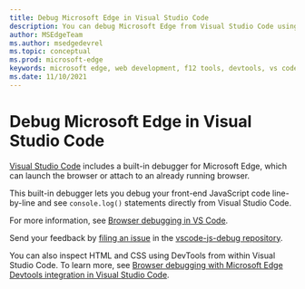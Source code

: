```yaml
---
title: Debug Microsoft Edge in Visual Studio Code
description: You can debug Microsoft Edge from Visual Studio Code using the built-in debugger.
author: MSEdgeTeam
ms.author: msedgedevrel
ms.topic: conceptual
ms.prod: microsoft-edge
keywords: microsoft edge, web development, f12 tools, devtools, vs code, visual studio code, debugger
ms.date: 11/10/2021
---
```

# Debug Microsoft Edge in Visual Studio Code

[Visual Studio Code](https://code.visualstudio.com) includes a built-in debugger for Microsoft Edge, which can launch the browser or attach to an already running browser.

This built-in debugger lets you debug your front-end JavaScript code line-by-line and see `console.log()` statements directly from Visual Studio Code.

For more information, see [Browser debugging in VS Code](https://code.visualstudio.com/docs/nodejs/browser-debugging).

Send your feedback by [filing an issue](https://github.com/microsoft/vscode-js-debug/issues/new) in the [vscode-js-debug repository](https://github.com/microsoft/vscode-js-debug).

You can also inspect HTML and CSS using DevTools from within Visual Studio Code. To learn more, see [Browser debugging with Microsoft Edge Devtools integration in Visual Studio Code](/microsoft-edge/visual-studio-code/microsoft-edge-devtools-extension#browser-debugging-with-microsoft-edge-devtools-integration-in-visual-studio-code).
